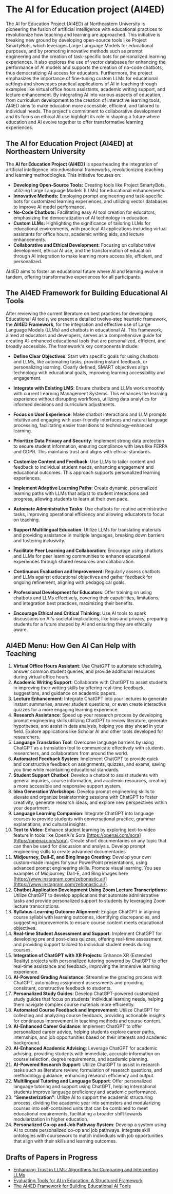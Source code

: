 # The AI for Education project (AI4ED)

The AI for Education Project (AI4ED) at Northeastern University is pioneering the fusion of artificial intelligence with educational practices to revolutionize how teaching and learning are approached. This initiative is breaking new ground by developing open-source tools like Project SmartyBots, which leverages Large Language Models for educational purposes, and by promoting innovative methods such as prompt engineering and the creation of task-specific bots for personalized learning experiences. It also explores the use of vector databases for enhancing the performance of AI models and supports the creation of no-code chatbots, thus democratizing AI access for educators. Furthermore, the project emphasizes the importance of fine-tuning custom LLMs for educational settings and showcases practical applications of AI in teaching through examples like virtual office hours assistants, academic writing support, and lecture enhancement. By integrating AI into various aspects of education, from curriculum development to the creation of interactive learning tools, AI4ED aims to make education more accessible, efficient, and tailored to individual needs. The project's commitment to collaborative development and its focus on ethical AI use highlight its role in shaping a future where education and AI evolve together to offer transformative learning experiences.

## The AI for Education Project (AI4ED) at Northeastern University

The **AI for Education Project (AI4ED)** is spearheading the integration of artificial intelligence into educational frameworks, revolutionizing teaching and learning methodologies. This initiative focuses on:

- **Developing Open-Source Tools:** Creating tools like Project SmartyBots, utilizing Large Language Models (LLMs) for educational enhancements.
- **Innovative Methods:** Employing prompt engineering and task-specific bots for customized learning experiences, and utilizing vector databases to improve AI model performance.
- **No-Code Chatbots:** Facilitating easy AI tool creation for educators, emphasizing the democratization of AI technology in education.
- **Custom LLMs:** Highlighting the significance of tailoring LLMs for educational environments, with practical AI applications including virtual assistants for office hours, academic writing aids, and lecture enhancements.
- **Collaborative and Ethical Development:** Focusing on collaborative development, ethical AI use, and the transformation of education through AI integration to make learning more accessible, efficient, and personalized.

AI4ED aims to foster an educational future where AI and learning evolve in tandem, offering transformative experiences for all participants.

## The AI4ED Framework for Building Educational AI Tools

After reviewing the current literature on best practices for developing Educational AI tools, we present a detailed twelve-step heuristic framework, the **AI4ED Framework**, for the integration and effective use of Large Language Models (LLMs) and chatbots in educational AI. This framework, aimed at educators and developers, serves as a comprehensive guide for creating AI-enhanced educational tools that are personalized, efficient, and broadly accessible. The framework's key components include:

- **Define Clear Objectives**: Start with specific goals for using chatbots and LLMs, like automating tasks, providing instant feedback, or personalizing learning. Clearly defined, SMART objectives align technology with educational goals, improving learning accessibility and engagement.

- **Integrate with Existing LMS**: Ensure chatbots and LLMs work smoothly with current Learning Management Systems. This enhances the learning experience without disrupting workflows, utilizing data analytics for informed decisions and curriculum adjustments.

- **Focus on User Experience**: Make chatbot interactions and LLM prompts intuitive and engaging with user-friendly interfaces and natural language processing, facilitating easier transitions to technology-enhanced learning.

- **Prioritize Data Privacy and Security**: Implement strong data protection to secure student information, ensuring compliance with laws like FERPA and GDPR. This maintains trust and aligns with ethical standards.

- **Customize Content and Feedback**: Use LLMs to tailor content and feedback to individual student needs, enhancing engagement and educational outcomes. This approach supports personalized learning experiences.

- **Implement Adaptive Learning Paths**: Create dynamic, personalized learning paths with LLMs that adjust to student interactions and progress, allowing students to learn at their own pace.

- **Automate Administrative Tasks**: Use chatbots for routine administrative tasks, improving operational efficiency and allowing educators to focus on teaching.

- **Support Multilingual Education**: Utilize LLMs for translating materials and providing assistance in multiple languages, breaking down barriers and fostering inclusivity.

- **Facilitate Peer Learning and Collaboration**: Encourage using chatbots and LLMs for peer learning communities to enhance educational experiences through shared resources and collaboration.

- **Continuous Evaluation and Improvement**: Regularly assess chatbots and LLMs against educational objectives and gather feedback for ongoing refinement, aligning with pedagogical goals.

- **Professional Development for Educators**: Offer training on using chatbots and LLMs effectively, covering their capabilities, limitations, and integration best practices, maximizing their benefits.

- **Encourage Ethical and Critical Thinking**: Use AI tools to spark discussions on AI's societal implications, like bias and privacy, preparing students for a future shaped by AI and ensuring they are ethically aware.


 ## AI4ED Menu: How Gen AI Can Help with Teaching

1. **Virtual Office Hours Assistant**: Use ChatGPT to automate scheduling, answer common student queries, and provide additional resources during virtual office hours.
2. **Academic Writing Support**: Collaborate with ChatGPT to assist students in improving their writing skills by offering real-time feedback, suggestions, and guidance on academic papers.
3. **Lecture Enhancement**: Integrate ChatGPT into your lectures to generate instant summaries, answer student questions, or even create interactive quizzes for a more engaging learning experience.
4. **Research Assistance**: Speed up your research process by developing prompt engineering skills utilizing ChatGPT to review literature, generate hypotheses, and assist in data analysis, helping you stay ahead in your field. Explore applications like Scholar AI and other tools developed for researchers.
5. **Language Translation Tool**: Overcome language barriers by using ChatGPT as a translation tool to communicate effectively with students, researchers, and collaborators from around the world.
6. **Automated Feedback System**: Implement ChatGPT to provide quick and constructive feedback on assignments, quizzes, and exams, saving you time while maintaining educational standards.
7. **Student Support Chatbot**: Develop a chatbot to assist students with general inquiries, course information, and academic resources, creating a more accessible and responsive support system.
8. **Idea Generation Workshops**: Develop prompt engineering skills to elevate and organize brainstorming sessions with ChatGPT to foster creativity, generate research ideas, and explore new perspectives within your department.
9. **Language Learning Companion**: Integrate ChatGPT into language courses to provide students with conversational practice, grammar explanations, and cultural insights.
10. **Text to Video**: Enhance student learning by exploring text-to-video feature in tools like OpenAI's Sora [https://openai.com/sora](https://openai.com/sora). Create short documentaries on any topic that can then be used for discussion and analysis. Develop prompt engineering skills to create advanced documentaries.
11. **Midjourney, Dall-E, and Bing Image Creating**: Develop your own custom-made images for your PowerPoint presentations, using advanced prompt engineering skills. Promote visual learning. You see examples of Midjourney, Dall-E, and Bing images here [https://www.instagram.com/zebonastic.ai/](https://www.instagram.com/zebonastic.ai/). 
12. **Chatbot Application Development Using Zoom Lecture Transcriptions**: Utilize ChatGPT to develop applications that automate administrative tasks and provide personalized support to students by leveraging Zoom lecture transcriptions.
13. **Syllabus-Learning Outcome Alignment**: Engage ChatGPT in aligning course syllabi with learning outcomes, identifying discrepancies, and suggesting improvements to ensure course content meets educational objectives.
14. **Real-time Student Assessment and Support**: Implement ChatGPT for developing pre and post-class quizzes, offering real-time assessment, and providing support tailored to individual student needs during courses.
15. **Integration of ChatGPT with XR Projects**: Enhance XR (Extended Reality) projects with personalized tutoring powered by ChatGPT to offer real-time assistance and feedback, improving the immersive learning experience.
16. **AI-Powered Grading Assistance**: Streamline the grading process with ChatGPT, automating assignment assessments and providing consistent, constructive feedback to students.
17. **Personalized Study Guides**: Develop ChatGPT-powered customized study guides that focus on students' individual learning needs, helping them navigate complex course materials more efficiently.
18. **Automated Course Feedback and Improvement**: Utilize ChatGPT for collecting and analyzing course feedback, providing actionable insights for continuous improvement in teaching methods and course content.
19. **AI-Enhanced Career Guidance**: Implement ChatGPT to offer personalized career advice, helping students explore career paths, internships, and job opportunities based on their interests and academic background.
20. **AI-Enhanced Academic Advising**: Leverage ChatGPT for academic advising, providing students with immediate, accurate information on course selection, degree requirements, and academic planning.
21. **AI-Powered Research Support**: Utilize ChatGPT to assist in research tasks such as literature review, formulation of research questions, and methodology guidance, enhancing research efficiency and output.
22. **Multilingual Tutoring and Language Support**: Offer personalized language tutoring and support using ChatGPT, helping international students improve language proficiency and academic performance.
23. **"Semesterization"**: Utilize AI to support the academic structuring process, dividing the academic year into semesters and modularizing courses into self-contained units that can be combined to meet educational requirements, facilitating a broader shift towards modularization in higher education.
24. **Personalized Co-op and Job Pathway System**: Develop a system using AI to curate personalized co-op and job pathways. Integrate skill ontologies with coursework to match individuals with job opportunities that align with their skills and learning outcomes.
   
## Drafts of Papers in Progress

* [Enhancing Trust in LLMs: Algorithms for Comparing and Interpreting LLMs](https://github.com/nikbearbrown/AI4ED/blob/main/Papers/Enhancing_Trust_in_LLMs__Algorithms_and_Visualization_for_Comparing_and_Interpreting_LLMs.md)     
* [Evaluating Tools for AI in Education: A Structured Framework](https://github.com/nikbearbrown/AI4ED/blob/main/Papers/Evaluating_Tools_for_AI_in_Education__A_Structured_Framework.md)
* [The AI4ED Framework for Building Educational AI Tools](https://github.com/nikbearbrown/AI4ED/blob/main/Papers/The_AI4ED_Framework_for_Building_Educational_AI_Tools.md)
  
    

